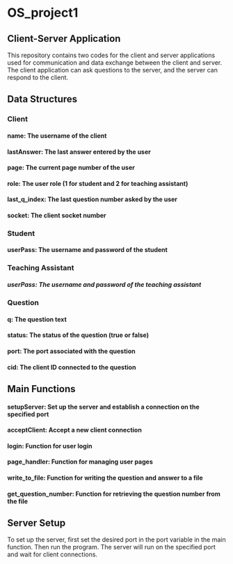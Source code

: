 # OS_project1

## Client-Server Application
This repository contains two codes for the client and server applications used for communication and data exchange between the client and server. The client application can ask questions to the server, and the server can respond to the client.

## Data Structures
### Client
#### name: The username of the client
#### lastAnswer: The last answer entered by the user
#### page: The current page number of the user
#### role: The user role (1 for student and 2 for teaching assistant)
#### last_q_index: The last question number asked by the user
#### socket: The client socket number

### Student
#### userPass: The username and password of the student

### Teaching Assistant
##### userPass: The username and password of the teaching assistant

### Question
#### q: The question text
#### status: The status of the question (true or false)
#### port: The port associated with the question
#### cid: The client ID connected to the question

## Main Functions
#### setupServer: Set up the server and establish a connection on the specified port
#### acceptClient: Accept a new client connection
#### login: Function for user login
#### page_handler: Function for managing user pages
#### write_to_file: Function for writing the question and answer to a file
#### get_question_number: Function for retrieving the question number from the file

## Server Setup
To set up the server, first set the desired port in the port variable in the main function. Then run the program. The server will run on the specified port and wait for client connections.
